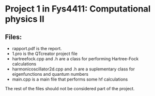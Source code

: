 Project 1 in Fys4411: Computational physics II
==============================
Files:
---------------------
- rapport.pdf is the report.
- 1.pro is the QTcreator project file
- hartreefock.cpp and .h are a class for performing Hartree-Fock calculations
- harmonicoscillator2d.cpp and .h are a suplementary class for eigenfunctions
and quantum numbers
- main.cpp is a main file that performs some hf calculations

The rest of the files should not be 
considered part of the project.